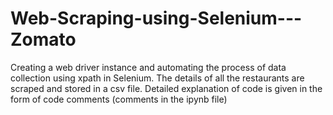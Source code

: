 # Web-Scraping-using-Selenium---Zomato
Creating a web driver instance and automating the process of data collection using xpath in Selenium. The details of all the restaurants are scraped and stored in a csv file. Detailed explanation of code is given in the form of code comments (comments in the ipynb file)
